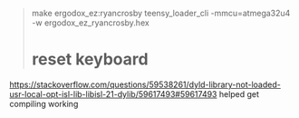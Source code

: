 > make ergodox_ez:ryancrosby 
> teensy_loader_cli -mmcu=atmega32u4 -w ergodox_ez_ryancrosby.hex
> # reset keyboard

https://stackoverflow.com/questions/59538261/dyld-library-not-loaded-usr-local-opt-isl-lib-libisl-21-dylib/59617493#59617493 helped get compiling working
